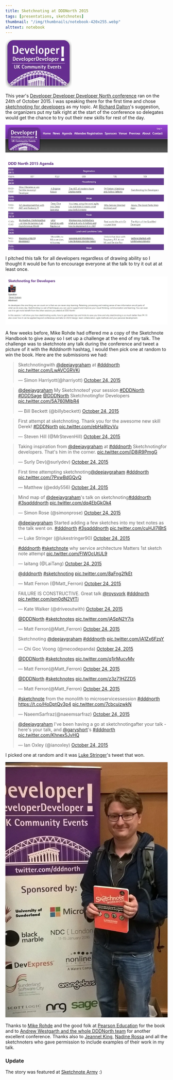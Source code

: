```yaml
---
title: Sketchnoting at DDDNorth 2015
tags: [presentations, sketchnotes]
thumbnail: "/img/thumbnails/notebook-420x255.webp"
alttext: notebook
---
```


<img src="/img/posts/sketchnoting-at-dddnorth-2015/dddnorth-logo.webp" class="u-max-full-width" alt="DDD North" />

This year's [Developer Developer Developer North conference](http://www.dddnorth.co.uk) ran on the 24th
of October 2015. I was speaking there for the first time and chose [sketchnoting for developers](http://deejaygraham.github.io/sketchnoting-for-developers)
as my topic. At [Richard Dalton](http://twitter.com/richardadalton)'s suggestion, the organizers put my
talk right at the start of the conference so delegates would get the chance to try out their new skills
for rest of the day.

![agenda](/img/posts/sketchnoting-at-dddnorth-2015/agenda.webp "Agenda")

I pitched this talk for all developers regardless of drawing ability so I thought it would be fun to encourage
everyone at the talk to try it out at at least once.

![abstract](/img/posts/sketchnoting-at-dddnorth-2015/abstract.webp "Abstract")

A few weeks before, Mike Rohde had offered me a copy of the
Sketchnote Handbook to give away so I set up a challenge at the end of my talk. The challenge was to sketchnote any
talk during the conference and tweet a picture of it with the _#dddnorth_ hashtag, I would then pick one at random
to win the book. Here are the submissions we had:

<blockquote class="twitter-tweet" lang="en"><p lang="en" dir="ltr">Sketchnotingwith <a href="https://twitter.com/deejaygraham">@deejaygraham</a> at <a href="https://twitter.com/hashtag/dddnorth?src=hash">#dddnorth</a> <a href="https://t.co/LwAVCGRVKi">pic.twitter.com/LwAVCGRVKi</a></p>&mdash; Simon Harriyott(@harriyott) <a href="https://twitter.com/harriyott/status/657851723357278208">October 24, 2015</a></blockquote> <script asyncsrc="//platform.twitter.com/widgets.js" charset="utf-8"></script>
	  
<blockquote class="twitter-tweet" lang="en"><p lang="en" dir="ltr"><a href="https://twitter.com/deejaygraham">@deejaygraham</a> My Sketchnoteof your session <a href="https://twitter.com/hashtag/DDDNorth?src=hash">#DDDNorth</a> <a href="https://twitter.com/hashtag/DDDSage?src=hash">#DDDSage</a> <a href="https://twitter.com/DDDNorth">@DDDNorth</a> Sketchnotingfor Developers <a href="https://t.co/5A760MIbR4">pic.twitter.com/5A760MIbR4</a></p>&mdash; Bill Beckett (@billybeckett) <a href="https://twitter.com/billybeckett/status/657852151734120448">October 24, 2015</a></blockquote> <script asyncsrc="//platform.twitter.com/widgets.js" charset="utf-8"></script>

<blockquote class="twitter-tweet" lang="en"><p lang="en" dir="ltr">First attempt at sketchnoting. Thank you for the awesome new skill Derek! <a href="https://twitter.com/hashtag/DDDNorth?src=hash">#DDDNorth</a> <a href="https://t.co/ebHa9lzvVu">pic.twitter.com/ebHa9lzvVu</a></p>&mdash; Steven Hill (@MrStevenHill) <a href="https://twitter.com/MrStevenHill/status/657853966143889408">October 24, 2015</a></blockquote> <script asyncsrc="//platform.twitter.com/widgets.js" charset="utf-8"></script>

<blockquote class="twitter-tweet" lang="en"><p lang="en" dir="ltr">Taking inspiration from <a href="https://twitter.com/deejaygraham">@deejaygraham</a> at <a href="https://twitter.com/hashtag/dddnorth?src=hash">#dddnorth</a> Sketchnotingfor developers. That&#39;s him in the corner. <a href="https://t.co/jD8iR9PmgG">pic.twitter.com/jD8iR9PmgG</a></p>&mdash; Surly Dev(@surlydev) <a href="https://twitter.com/surlydev/status/657855325513654272">October 24, 2015</a></blockquote> <script asyncsrc="//platform.twitter.com/widgets.js" charset="utf-8"></script>

<blockquote class="twitter-tweet" lang="en"><p lang="en" dir="ltr">First time attempting sketchnoting<a href="https://twitter.com/deejaygraham">@deejaygraham</a> <a href="https://twitter.com/hashtag/dddnorth?src=hash">#dddnorth</a> <a href="https://t.co/7PxwBdGQvQ">pic.twitter.com/7PxwBdGQvQ</a></p>&mdash; Matthew (@eddy556) <a href="https://twitter.com/eddy556/status/657857528173326337">October 24, 2015</a></blockquote> <script asyncsrc="//platform.twitter.com/widgets.js" charset="utf-8"></script>

<blockquote class="twitter-tweet" lang="en"><p lang="en" dir="ltr">Mind map of <a href="https://twitter.com/deejaygraham">@deejaygraham</a>&#39;s talk on sketchnoting<a href="https://twitter.com/hashtag/dddnorth?src=hash">#dddnorth</a> <a href="https://twitter.com/hashtag/3sqdddnorth?src=hash">#3sqdddnorth</a> <a href="https://t.co/dq4EbGkOk4">pic.twitter.com/dq4EbGkOk4</a></p>&mdash; Simon Rose (@simonprose) <a href="https://twitter.com/simonprose/status/657857602169253888">October 24, 2015</a></blockquote> <script asyncsrc="//platform.twitter.com/widgets.js" charset="utf-8"></script>
 
<blockquote class="twitter-tweet" lang="en"><p lang="en" dir="ltr"><a href="https://twitter.com/deejaygraham">@deejaygraham</a> Started adding a few sketches into my text notes as the talk went on. <a href="https://twitter.com/hashtag/dddnorth?src=hash">#dddnorth</a> <a href="https://twitter.com/hashtag/3sqdddnorth?src=hash">#3sqdddnorth</a> <a href="https://t.co/cuHJI7IBtS">pic.twitter.com/cuHJI7IBtS</a></p>&mdash; Luke Stringer (@lukestringer90) <a href="https://twitter.com/lukestringer90/status/657876591570194432">October 24, 2015</a></blockquote> <script asyncsrc="//platform.twitter.com/widgets.js" charset="utf-8"></script>

<blockquote class="twitter-tweet" lang="en"><p lang="en" dir="ltr"><a href="https://twitter.com/hashtag/dddnorth?src=hash">#dddnorth</a> <a href="https://twitter.com/hashtag/sketchnote?src=hash">#sketchnote</a> why service architecture Matters 1st sketch note attempt <a href="https://t.co/FlWOcUtUL9">pic.twitter.com/FlWOcUtUL9</a></p>&mdash; laitang (@LaiTang) <a href="https://twitter.com/LaiTang/status/657877804835602432">October 24, 2015</a></blockquote> <script asyncsrc="//platform.twitter.com/widgets.js" charset="utf-8"></script>

<blockquote class="twitter-tweet" lang="en"><p lang="und" dir="ltr"><a href="https://twitter.com/DDDNorth">@dddnorth</a> <a href="https://twitter.com/hashtag/sketchnoting?src=hash">#sketchnoting</a> <a href="https://t.co/8aFng2fkEt">pic.twitter.com/8aFng2fkEt</a></p>&mdash; Matt Ferron (@Matt_Ferron) <a href="https://twitter.com/Matt_Ferron/status/657869024022392832">October 24, 2015</a></blockquote> <script async src="//platform.twitter.com/widgets.js" charset="utf-8"></script>

<blockquote class="twitter-tweet" lang="en"><p lang="en" dir="ltr">FAILURE IS CONSTRUCTIVE. Great talk <a href="https://twitter.com/roysvork">@roysvork</a> <a href="https://twitter.com/hashtag/dddnorth?src=hash">#dddnorth</a> <a href="https://t.co/pm0dN2VfTi">pic.twitter.com/pm0dN2VfTi</a></p>&mdash; Kate Walker (@driveoutwith) <a href="https://twitter.com/driveoutwith/status/657888647660875776">October 24, 2015</a></blockquote> <script asyncsrc="//platform.twitter.com/widgets.js" charset="utf-8"></script>

<blockquote class="twitter-tweet" lang="en"><p lang="und" dir="ltr"><a href="https://twitter.com/DDDNorth">@DDDNorth</a> <a href="https://twitter.com/hashtag/sketchnotes?src=hash">#sketchnotes</a> <a href="https://t.co/jASpN2Y7is">pic.twitter.com/jASpN2Y7is</a></p>&mdash; Matt Ferron(@Matt_Ferron) <a href="https://twitter.com/Matt_Ferron/status/657890877780684800">October 24, 2015</a></blockquote> <script asyncsrc="//platform.twitter.com/widgets.js" charset="utf-8"></script>

<blockquote class="twitter-tweet" lang="en"><p lang="en" dir="ltr">Sketchnoting <a href="https://twitter.com/deejaygraham">@deejaygraham</a> <a href="https://twitter.com/hashtag/dddnorth?src=hash">#dddnorth</a> <a href="https://t.co/iA1Zx6FzsY">pic.twitter.com/iA1Zx6FzsY</a></p>&mdash; Chi Goc Voong (@mecodepanda) <a href="https://twitter.com/mecodepanda/status/657902289282297856">October 24, 2015</a></blockquote> <script async src="//platform.twitter.com/widgets.js" charset="utf-8"></script>

<blockquote class="twitter-tweet" lang="en"><p lang="und" dir="ltr"><a href="https://twitter.com/DDDNorth">@DDDNorth</a> <a href="https://twitter.com/hashtag/sketchnotes?src=hash">#sketchnotes</a> <a href="https://t.co/q1jrMucvMv">pic.twitter.com/q1jrMucvMv</a></p>&mdash; Matt Ferron(@Matt_Ferron) <a href="https://twitter.com/Matt_Ferron/status/657927775291088896">October 24, 2015</a></blockquote> <script asyncsrc="//platform.twitter.com/widgets.js" charset="utf-8"></script>

<blockquote class="twitter-tweet" lang="en"><p lang="und" dir="ltr"><a href="https://twitter.com/DDDNorth">@DDDNorth</a> <a href="https://twitter.com/hashtag/sketchnotes?src=hash">#sketchnotes</a> <a href="https://t.co/z3z71HZZD5">pic.twitter.com/z3z71HZZD5</a></p>&mdash; Matt Ferron(@Matt_Ferron) <a href="https://twitter.com/Matt_Ferron/status/657950150921461760">October 24, 2015</a></blockquote> <script asyncsrc="//platform.twitter.com/widgets.js" charset="utf-8"></script>

<blockquote class="twitter-tweet" lang="en"><p lang="en" dir="ltr"><a href="https://twitter.com/hashtag/sketchnote?src=hash">#sketchnote</a> from the monolith to microservicessession <a href="https://twitter.com/hashtag/dddnorth?src=hash">#dddnorth</a> <a href="https://t.co/HoDptQv3p4">https://t.co/HoDptQv3p4</a> <a href="https://t.co/7cbcuizwkN">pic.twitter.com/7cbcuizwkN</a></p>&mdash; NaeemSarfraz(@naeemsarfraz) <a href="https://twitter.com/naeemsarfraz/status/657928028203413505">October 24, 2015</a></blockquote> <script asyncsrc="//platform.twitter.com/widgets.js" charset="utf-8"></script>

<blockquote class="twitter-tweet" lang="en"><p lang="en" dir="ltr"><a href="https://twitter.com/deejaygraham">@deejaygraham</a> I&#39;ve been having a go at sketchnotingafter your talk - here&#39;s your talk, and <a href="https://twitter.com/garyshort">@garyshort</a>&#39;s <a href="https://twitter.com/hashtag/dddnorth?src=hash">#dddnorth</a> <a href="https://t.co/Khnex5JvHQ">pic.twitter.com/Khnex5JvHQ</a></p>&mdash; Ian Oxley (@ianoxley) <a href="https://twitter.com/ianoxley/status/657938854230536192">October 24, 2015</a></blockquote> <script asyncsrc="//platform.twitter.com/widgets.js" charset="utf-8"></script>

I picked one at random and it was [Luke Stringer](https://twitter.com/lukestringer90)'s tweet that won.

![Luke with his prize](/img/posts/sketchnoting-at-dddnorth-2015/luke-stringer.webp "Luke with his prize")

Thanks to [Mike Rohde](http://rohdesign.com/) and the good folk at [Pearson Education](http://www.pearsoned.co.uk/) for the book and to
[Andrew Westgarth and the whole DDDNorth team](http://wwww.dddnorth.co.uk/) for
another excellent conference. Thanks also to [Jeannel King](https://twitter.com/jeannelking),
[Nadine Rossa](https://twitter.com/nadrosia) and all the sketchnoters who gave permission to include
examples of their work in my talk.

### Update

The story was featured at [Sketchnote Army](http://sketchnotearmy.com/blog/2015/10/30/sketchnoting-at-dddnorth-2015-derek-graham.html) :)
